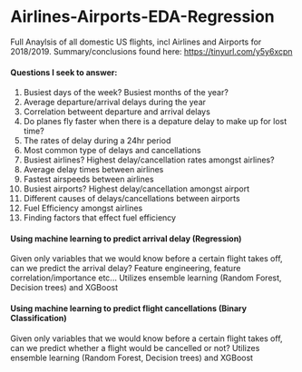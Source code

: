 # Airlines-Airports-EDA-Regression

Full Anaylsis of all domestic US flights, incl Airlines and Airports for 2018/2019. Summary/conclusions found here: https://tinyurl.com/y5y6xcpn

#### Questions I seek to answer:
  1. Busiest days of the week? Busiest months of the year?
  2. Average departure/arrival delays during the year
  3. Correlation betweent departure and arrival delays
  4. Do planes fly faster when there is a depature delay to make up for lost time?
  5. The rates of delay during a 24hr period
  6. Most common type of delays and cancellations
  7. Busiest airlines? Highest delay/cancellation rates amongst airlines?
  8. Average delay times between airlines
  9. Fastest airspeeds between airlines
  10. Busiest airports? Highest delay/cancellation amongst airport
  11. Different causes of delays/cancellations between airports
  12. Fuel Efficiency amongst airlines
  13. Finding factors that effect fuel efficiency

#### Using machine learning to predict arrival delay (Regression)
Given only variables that we would know before a certain flight takes off, can we predict the arrival delay? Feature engineering, feature correlation/importance etc... Utilizes ensemble learning (Random Forest, Decision trees) and XGBoost

#### Using machine learning to predict flight cancellations (Binary Classification)
Given only variables that we would know before a certain flight takes off, can we predict whether a flight would be cancelled or not?  Utilizes ensemble learning (Random Forest, Decision trees) and XGBoost

